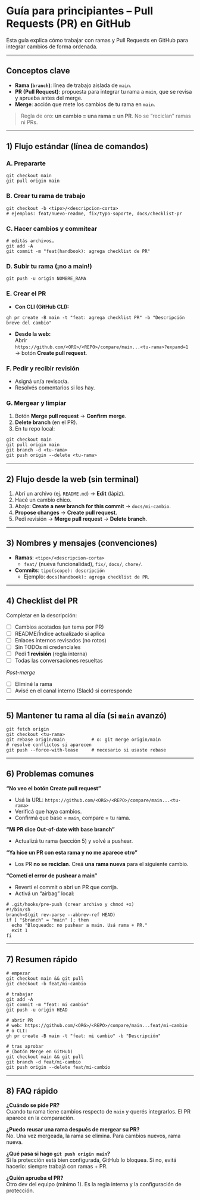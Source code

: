 # Guía para principiantes – Pull Requests (PR) en GitHub

Esta guía explica cómo trabajar con ramas y Pull Requests en GitHub para integrar cambios de forma ordenada.

---

## Conceptos clave
- **Rama (`branch`)**: línea de trabajo aislada de `main`.
- **PR (Pull Request)**: propuesta para integrar tu rama a `main`, que se revisa y aprueba antes del merge.
- **Merge**: acción que mete los cambios de tu rama en `main`.

> Regla de oro: **un cambio = una rama = un PR**. No se “reciclan” ramas ni PRs.

---

## 1) Flujo estándar (línea de comandos)

### A. Prepararte
```
git checkout main
git pull origin main
```

### B. Crear tu rama de trabajo
```
git checkout -b <tipo>/<descripcion-corta>
# ejemplos: feat/nuevo-readme, fix/typo-soporte, docs/checklist-pr
```

### C. Hacer cambios y commitear
```
# editás archivos…
git add -A
git commit -m "feat(handbook): agrega checklist de PR"
```

### D. Subir tu rama (¡no a main!)
```
git push -u origin NOMBRE_RAMA
```

### E. Crear el PR
- **Con CLI (GitHub CLI):**
```
gh pr create -B main -t "feat: agrega checklist PR" -b "Descripción breve del cambio"
```
- **Desde la web:**  
Abrir  
`https://github.com/<ORG>/<REPO>/compare/main...<tu-rama>?expand=1`  
→ botón **Create pull request**.

### F. Pedir y recibir revisión
- Asigná un/a revisor/a.  
- Resolvés comentarios si los hay.

### G. Mergear y limpiar
1. Botón **Merge pull request** → **Confirm merge**.  
2. **Delete branch** (en el PR).  
3. En tu repo local:
```
git checkout main
git pull origin main
git branch -d <tu-rama>
git push origin --delete <tu-rama>
```

---

## 2) Flujo desde la web (sin terminal)
1. Abrí un archivo (ej. `README.md`) → **Edit** (lápiz).  
2. Hacé un cambio chico.  
3. Abajo: **Create a new branch for this commit** → `docs/mi-cambio`.  
4. **Propose changes** → **Create pull request**.  
5. Pedí revisión → **Merge pull request** → **Delete branch**.

---

## 3) Nombres y mensajes (convenciones)
- **Ramas**: `<tipo>/<descripcion-corta>`  
  - `feat/` (nueva funcionalidad), `fix/`, `docs/`, `chore/`.
- **Commits**: `tipo(scope): descripción`  
  - Ejemplo: `docs(handbook): agrega checklist de PR`.

---

## 4) Checklist del PR
Completar en la descripción:

- [ ] Cambios acotados (un tema por PR)  
- [ ] README/Índice actualizado si aplica  
- [ ] Enlaces internos revisados (no rotos)  
- [ ] Sin TODOs ni credenciales  
- [ ] Pedí **1 revisión** (regla interna)  
- [ ] Todas las conversaciones resueltas  

_Post-merge_  
- [ ] Eliminé la rama  
- [ ] Avisé en el canal interno (Slack) si corresponde  

---

## 5) Mantener tu rama al día (si `main` avanzó)
```
git fetch origin
git checkout <tu-rama>
git rebase origin/main          # o: git merge origin/main
# resolvé conflictos si aparecen
git push --force-with-lease     # necesario si usaste rebase
```

---

## 6) Problemas comunes

**“No veo el botón Create pull request”**  
- Usá la URL: `https://github.com/<ORG>/<REPO>/compare/main...<tu-rama>`  
- Verificá que haya cambios.  
- Confirmá que base = `main`, compare = tu rama.

**“Mi PR dice Out-of-date with base branch”**  
- Actualizá tu rama (sección 5) y volvé a pushear.

**“Ya hice un PR con esta rama y no me aparece otro”**  
- Los PR **no se reciclan**. Creá **una rama nueva** para el siguiente cambio.

**“Cometí el error de pushear a main”**  
- Revertí el commit o abrí un PR que corrija.  
- Activá un “airbag” local:
```
# .git/hooks/pre-push (crear archivo y chmod +x)
#!/bin/sh
branch=$(git rev-parse --abbrev-ref HEAD)
if [ "$branch" = "main" ]; then
  echo "Bloqueado: no pushear a main. Usá rama + PR."
  exit 1
fi
```

---

## 7) Resumen rápido
```
# empezar
git checkout main && git pull
git checkout -b feat/mi-cambio

# trabajar
git add -A
git commit -m "feat: mi cambio"
git push -u origin HEAD

# abrir PR
# web: https://github.com/<ORG>/<REPO>/compare/main...feat/mi-cambio
# o CLI:
gh pr create -B main -t "feat: mi cambio" -b "Descripción"

# tras aprobar
# (botón Merge en GitHub)
git checkout main && git pull
git branch -d feat/mi-cambio
git push origin --delete feat/mi-cambio
```

---

## 8) FAQ rápido

**¿Cuándo se pide PR?**  
Cuando tu rama tiene cambios respecto de `main` y querés integrarlos. El PR aparece en la comparación.

**¿Puedo reusar una rama después de mergear su PR?**  
No. Una vez mergeada, la rama se elimina. Para cambios nuevos, rama nueva.

**¿Qué pasa si hago `git push origin main`?**  
Si la protección está bien configurada, GitHub lo bloquea. Si no, evitá hacerlo: siempre trabajá con ramas + PR.

**¿Quién aprueba el PR?**  
Otro dev del equipo (mínimo 1). Es la regla interna y la configuración de protección.

